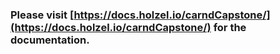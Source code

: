 ### Please visit [https://docs.holzel.io/carndCapstone/](https://docs.holzel.io/carndCapstone/) for the documentation. 
